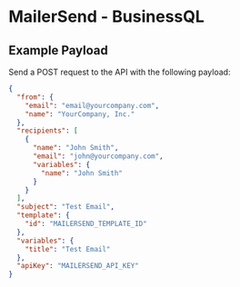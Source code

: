 # MailerSend - BusinessQL

## Example Payload

Send a POST request to the API with the following payload:

```json
{
  "from": {
    "email": "email@yourcompany.com",
    "name": "YourCompany, Inc."
  },
  "recipients": [
    {
      "name": "John Smith",
      "email": "john@yourcompany.com",
      "variables": {
        "name": "John Smith"
      }
    }
  ],
  "subject": "Test Email",
  "template": {
    "id": "MAILERSEND_TEMPLATE_ID"
  },
  "variables": {
    "title": "Test Email"
  },
  "apiKey": "MAILERSEND_API_KEY"
}
```
